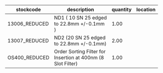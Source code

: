 |stockcode|description|quantity|location|
|---------|-----------|--------|--------|
|13006_REDUCED|ND1 ( 10 SN 25 edged to 22.8mm +/-0.1mm )|1.00||
|13007_REDUCED|ND2 (20 SN 25 edged to 22.8mm +/-0.1mm)|2.00||
|OS400_REDUCED|Order Sorting Filter for Insertion at 400nm (8 Slot Filter)|1.00||

